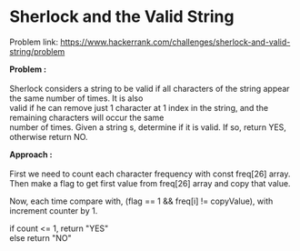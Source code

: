 # Sherlock and the Valid String

Problem link: https://www.hackerrank.com/challenges/sherlock-and-valid-string/problem

**Problem :**<br><br>
Sherlock considers a string to be valid if all characters of the string appear the same number of times. It is also <br>valid if he can remove just 1 character at 1 index in the string, and the remaining characters will occur the same <br>number of times. Given a string s, determine if it is valid. If so, return YES, otherwise return NO.<br>

**Approach :**<br><br>
First we need to count each character frequency with const freq[26] array.<br>
Then make a flag to get first value from freq[26] array and copy that value.<br>

Now, each time compare with, (flag == 1 && freq[i] != copyValue), with increment counter by 1.<br>

if count <= 1, return "YES"<br>
else return "NO" <br>
